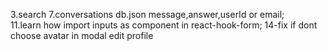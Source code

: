 3.search
7.conversations db.json message,answer,userId or email;  
11.learn how import inputs as component in react-hook-form;
14-fix if dont choose avatar in modal edit profile
